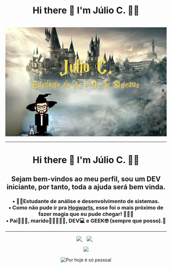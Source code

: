 <h1 align='center'>
  Hi there 👋 I'm Júlio C. 👨‍💻
</h1>


&nbsp;&nbsp;&nbsp;&nbsp;&nbsp;&nbsp;&nbsp;&nbsp;&nbsp;&nbsp;&nbsp;&nbsp;&nbsp;&nbsp;&nbsp;&nbsp;&nbsp;&nbsp; ![image](https://raw.githubusercontent.com/juliodev-13/Juliodev/main/potterhead2.jpg)

---

<h1 align='center'>
  Hi there 👋 I'm Júlio C. 👨‍💻
</h1>

<h2 align= 'center'>Sejam bem-vindos ao meu perfil, sou um DEV iniciante, por tanto, toda a ajuda será bem vinda.</h2>

<h3 align= 'center'>▪️ 👨‍🎓Estudante de análise e desenvolvimento de sistemas.<br> 
▪️ Como não pude ir pra <b><u>Hogwarts</u></b>, esse foi o mais próximo de fazer <b>magia</b> que eu pude chegar! 🧙🏼‍♂️<br> 
▪️ Pai👨‍👩‍👧, marido👩🏽‍🤝‍👨🏼, DEV💻 e GEEK🤓 (sempre que posso).👻</h3>

---

<p align='center'>
  
 
  <a href="https://www.linkedin.com/in/júlio-cesar-da-silva-3b4461164/">
    <img src="https://img.shields.io/badge/linkedin-%230077B5.svg?&style=for-the-badge&logo=linkedin&logoColor=white" />
  </a>&nbsp;&nbsp;
  <a href="https://instagram.com/jcesar13nomadic_/">
    <img src="https://img.shields.io/badge/instagram-%23E4405F.svg?&style=for-the-badge&logo=instagram&logoColor=white" />        
  </a>&nbsp;&nbsp;
  
</p>


<p align='center'>
  <a href="#"><img src="https://github-readme-stats.vercel.app/api?username=juliodev-13&show_icons=true&count_private=true&theme=dark" width="500"></a>
</p>

<p align='center'>
<img src="https://cdn-images-1.medium.com/max/800/0*VV3Nmxgv3KX4sLhr.gif" alt="Por hoje é só pessoal" title="Por hoje é só pessoal">
</p>

